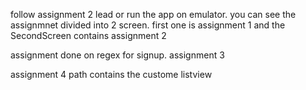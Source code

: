 follow assignment 2 lead or run the app on emulator. 
you can see the assignmnet divided into 2 screen. first one is assignment 1 and the SecondScreen contains assignment 2

assignment done on regex for signup. assignment 3

assignment 4 path contains the custome listview
